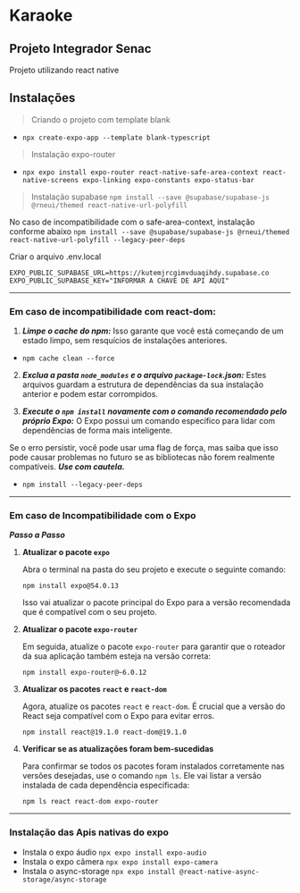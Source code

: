 # Karaoke

## Projeto Integrador Senac

Projeto utilizando react native

## Instalações

> Criando o projeto com template blank

- `npx create-expo-app --template blank-typescript`

> Instalação expo-router

- `npx expo install expo-router react-native-safe-area-context react-native-screens expo-linking expo-constants expo-status-bar`

> Instalação supabase
> `npm install --save @supabase/supabase-js @rneui/themed react-native-url-polyfill`

No caso de incompatibilidade com o safe-area-context, instalação conforme abaixo
`npm install --save @supabase/supabase-js @rneui/themed react-native-url-polyfill --legacy-peer-deps`

Criar o arquivo .env.local

`EXPO_PUBLIC_SUPABASE_URL=https://kutemjrcgimvduaqihdy.supabase.co`
`EXPO_PUBLIC_SUPABASE_KEY="INFORMAR A CHAVE DE API AQUI"`

---

### Em caso de incompatibilidade com react-dom:

1. **_Limpe o cache do npm:_** Isso garante que você está começando de um estado limpo, sem resquícios de instalações anteriores.

- `npm cache clean --force`

2. **_Exclua a pasta `node_modules` e o arquivo `package-lock`.json:_** Estes arquivos guardam a estrutura de dependências da sua instalação anterior e podem estar corrompidos.

3. **_Execute o `npm install` novamente com o comando recomendado pelo próprio Expo:_** O Expo possui um comando específico para lidar com dependências de forma mais inteligente.

Se o erro persistir, você pode usar uma flag de força, mas saiba que isso pode causar problemas no futuro se as bibliotecas não forem realmente compatíveis. **_Use com cautela._**

- `npm install --legacy-peer-deps`

---

### Em caso de Incompatibilidade com o Expo

**_Passo a Passo_**

1.  **Atualizar o pacote `expo`**

    Abra o terminal na pasta do seu projeto e execute o seguinte comando:

    `npm install expo@54.0.13`

    Isso vai atualizar o pacote principal do Expo para a versão recomendada que é compatível com o seu projeto.

2.  **Atualizar o pacote `expo-router`**

    Em seguida, atualize o pacote `expo-router` para garantir que o roteador da sua aplicação também esteja na versão correta:

    `npm install expo-router@~6.0.12`

3.  **Atualizar os pacotes `react` e `react-dom`**

    Agora, atualize os pacotes `react` e `react-dom`. É crucial que a versão do React seja compatível com o Expo para evitar erros.

    `npm install react@19.1.0 react-dom@19.1.0`

4.  **Verificar se as atualizações foram bem-sucedidas**

    Para confirmar se todos os pacotes foram instalados corretamente nas versões desejadas, use o comando `npm ls`. Ele vai listar a versão instalada de cada dependência especificada:

    `npm ls react react-dom expo-router`

---

### Instalação das Apis nativas do expo

- Instala o expo áudio `npx expo install expo-audio`
- Instala o expo câmera `npx expo install expo-camera`
- Instala o async-storage `npx expo install @react-native-async-storage/async-storage`
